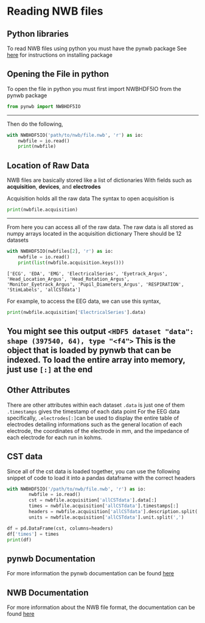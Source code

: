 # Reading NWB files

## Python libraries
To read NWB files using python you must have the pynwb package
See [here](https://pynwb.readthedocs.io/en/stable/install_users.html) for instructions on installing package

## Opening the File in python
To open the file in python you must first import NWBHDF5IO from the pynwb package
```python
from pynwb import NWBHDF5IO
```
---
Then do the following,
```python
with NWBHDF5IO('path/to/nwb/file.nwb', 'r') as io:
    nwbfile = io.read()
    print(nwbfile)
```

## Location of Raw Data
NWB files are basically stored like a list of dictionaries
With fields such as **acquisition**, **devices**, and **electrodes**

Acquisition holds all the raw data
The syntax to open acquisition is
```python
print(nwbfile.acquisition)
```
---
From here you can access all of the raw data.
The raw data is all stored as numpy arrays located in the acquisition dictionary
There should be 12 datasets
```python
with NWBHDF5IO(nwbfiles[2], 'r') as io:
    nwbfile = io.read()
    print(list(nwbfile.acquisition.keys()))
```
`['ECG', 'EDA', 'EMG', 'ElectricalSeries', 'Eyetrack_Argus', 'Head_Location_Argus', 'Head_Rotation_Argus', 'Monitor_Eyetrack_Argus', 'Pupil_Diameters_Argus', 'RESPIRATION', 'StimLabels', 'allCSTdata']`

For example, to access the EEG data, we can use this syntax,
```python
print(nwbfile.acquisition['ElectricalSeries'].data)
```
You might see this output
`<HDF5 dataset "data": shape (397540, 64), type "<f4">`
This is the object that is loaded by pynwb that can be indexed.
To load the entire array into memory, just use `[:]` at the end
---
## Other Attributes
There are other attributes within each dataset
`.data` is just one of them
`.timestamps` gives the timestamp of each data point
For the EEG data specifically, `.electrodes[:]`can be used to display 
the entire table of electrodes detailing informations such as
the general location of each electrode, the coordinates of the electrode in mm,
and the impedance of each electrode for each run in kohms.

## CST data
Since all of the cst data is loaded together, you can use the following snippet of code to load it
into a pandas dataframe with the correct headers
```python
with NWBHDF5IO('/path/to/nwb/file.nwb', 'r') as io:
        nwbfile = io.read()
        cst = nwbfile.acquisition['allCSTdata'].data[:]
        times = nwbfile.acquisition['allCSTdata'].timestamps[:]
        headers = nwbfile.acquisition['allCSTdata'].description.split(',')
        units = nwbfile.acquisition['allCSTdata'].unit.split(',')

df = pd.DataFrame(cst, columns=headers)
df['times'] = times
print(df)
```

## pynwb Documentation
For more information the pynwb documentation can be found [here](https://pynwb.readthedocs.io/en/stable/index.html)

## NWB Documentation
For more information about the NWB file format, the documentation can be found [here](https://nwb-overview.readthedocs.io/en/latest/index.html)
